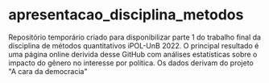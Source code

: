 # apresentacao_disciplina_metodos
Repositório temporário criado para disponibilizar parte 1 do trabalho final da disciplina de métodos quantitativos iPOL-UnB 2022.
O principal resultado é uma página online derivida desse GitHub com análises estatísticas sobre o impacto do gênero no interesse por política. Os dados derivam do projeto "A cara da democracia" 
